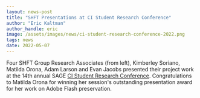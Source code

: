 ```yaml
---
layout: news-post
title: "SHFT Presentations at CI Student Research Conference"
author: "Eric Kaltman"
author_handle: eric
image: /assets/images/news/ci-student-research-conference-2022.png
tags: news
date: 2022-05-07
---
```


Four SHFT Group Research Associates (from left), Kimberley Soriano, Matilda Orona, Adam Larson and Evan Jacobs presented their project work at the 14th annual SAGE [CI Student Research Conference]. Congratulations to Matilda Orona for winning her session's outstanding presentation award for her work on Adobe Flash preservation.

[CI Student Research Conference]: http://src2022.cikeys.com/ 
